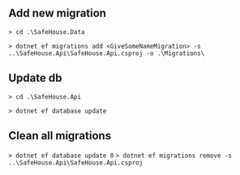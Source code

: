 Add new migration
---------------
`> cd .\SafeHouse.Data`

`> dotnet ef migrations add <GiveSomeNameMigration> -s ..\SafeHouse.Api\SafeHouse.Api.csproj -o .\Migrations\`

Update db
---------------
`> cd .\SafeHouse.Api`

`> dotnet ef database update`

Clean all migrations
---------------
`> dotnet ef database update 0`
`> dotnet ef migrations remove -s ..\SafeHouse.Api\SafeHouse.Api.csproj`